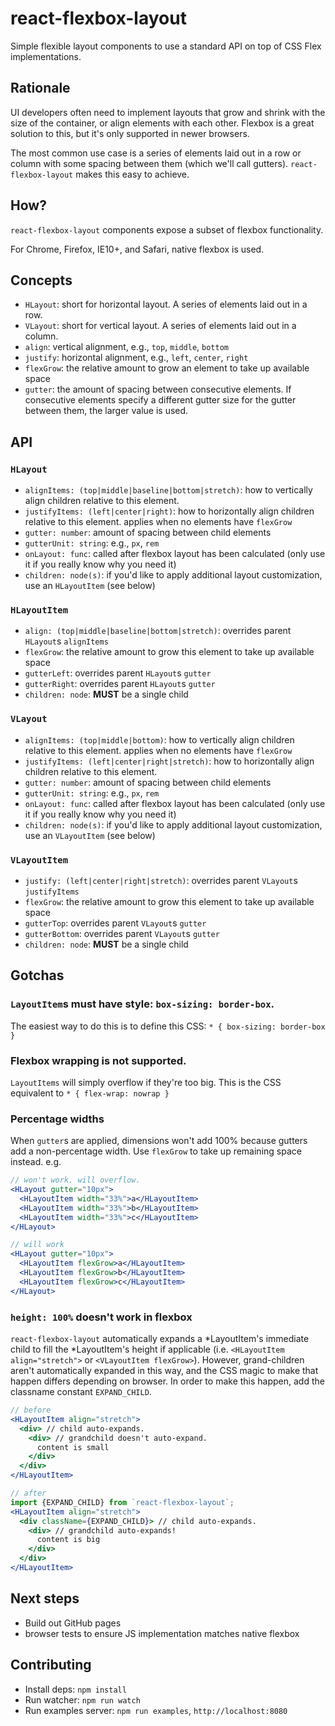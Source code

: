 # react-flexbox-layout

Simple flexible layout components to use a standard API on top of CSS Flex implementations.

## Rationale

UI developers often need to implement layouts that grow and shrink with the size of the container, or align elements with each other. Flexbox is a great solution to this, but it's only supported in newer browsers.

The most common use case is a series of elements laid out in a row or column with some spacing between them (which we'll call gutters). `react-flexbox-layout` makes this easy to achieve.

## How?

`react-flexbox-layout` components expose a subset of flexbox functionality.

For Chrome, Firefox, IE10+, and Safari, native flexbox is used.

## Concepts

* `HLayout`: short for horizontal layout. A series of elements laid out in a row.
* `VLayout`: short for vertical layout. A series of elements laid out in a column.
* `align`: vertical alignment, e.g., `top`, `middle`, `bottom`
* `justify`: horizontal alignment, e.g., `left`, `center`, `right`
* `flexGrow`: the relative amount to grow an element to take up available space
* `gutter`: the amount of spacing between consecutive elements. If consecutive elements specify a different gutter size for the gutter between them, the larger value is used.

## API

### `HLayout`
* `alignItems: (top|middle|baseline|bottom|stretch)`: how to vertically align children relative to this element.
* `justifyItems: (left|center|right)`: how to horizontally align children relative to this element. applies when no elements have `flexGrow`
* `gutter: number`: amount of spacing between child elements
* `gutterUnit: string`: e.g., `px`, `rem`
* `onLayout: func`: called after flexbox layout has been calculated (only use it if you really know why you need it)
* `children: node(s)`: if you'd like to apply additional layout customization, use an `HLayoutItem` (see below)

### `HLayoutItem`
* `align: (top|middle|baseline|bottom|stretch)`: overrides parent `HLayout`s `alignItems`
* `flexGrow`: the relative amount to grow this element to take up available space
* `gutterLeft`: overrides parent `HLayout`s `gutter`
* `gutterRight`: overrides parent `HLayout`s `gutter`
* `children: node`: **MUST** be a single child

### `VLayout`
* `alignItems: (top|middle|bottom)`: how to vertically align children relative to this element. applies when no elements have `flexGrow`
* `justifyItems: (left|center|right|stretch)`: how to horizontally align children relative to this element.
* `gutter: number`: amount of spacing between child elements
* `gutterUnit: string`: e.g., `px`, `rem`
* `onLayout: func`: called after flexbox layout has been calculated (only use it if you really know why you need it)
* `children: node(s)`: if you'd like to apply additional layout customization, use an `VLayoutItem` (see below)

### `VLayoutItem`
* `justify: (left|center|right|stretch)`: overrides parent `VLayout`s `justifyItems`
* `flexGrow`: the relative amount to grow this element to take up available space
* `gutterTop`: overrides parent `VLayout`s `gutter`
* `gutterBottom`: overrides parent `VLayout`s `gutter`
* `children: node`: **MUST** be a single child

## Gotchas

### `LayoutItem`s must have style: `box-sizing: border-box`.
The easiest way to do this is to define this CSS: `* { box-sizing: border-box }`
### Flexbox wrapping is not supported.
`LayoutItems` will simply overflow if they're too big. This is the CSS equivalent to `* { flex-wrap: nowrap }`

### Percentage widths
When `gutter`s are applied, dimensions won't add 100% because gutters add a non-percentage width. Use `flexGrow` to take up remaining space instead. e.g.
```jsx
// won't work. will overflow.
<HLayout gutter="10px">
  <HLayoutItem width="33%">a</HLayoutItem>
  <HLayoutItem width="33%">b</HLayoutItem>
  <HLayoutItem width="33%">c</HLayoutItem>
</HLayout>

// will work
<HLayout gutter="10px">
  <HLayoutItem flexGrow>a</HLayoutItem>
  <HLayoutItem flexGrow>b</HLayoutItem>
  <HLayoutItem flexGrow>c</HLayoutItem>
</HLayout>
```
### `height: 100%` doesn't work in flexbox
`react-flexbox-layout` automatically expands a *LayoutItem's immediate child to fill the *LayoutItem's height if applicable (i.e. `<HLayoutItem align="stretch">` or `<VLayoutItem flexGrow>`). However, grand-children aren't automatically expanded in this way, and the CSS magic to make that happen differs depending on browser. In order to make this happen, add the classname constant `EXPAND_CHILD`.

```jsx
// before
<HLayoutItem align="stretch">
  <div> // child auto-expands.
    <div> // grandchild doesn't auto-expand.
      content is small
    </div>
  </div>
</HLayoutItem>

// after
import {EXPAND_CHILD} from `react-flexbox-layout`;
<HLayoutItem align="stretch">
  <div className={EXPAND_CHILD}> // child auto-expands.
    <div> // grandchild auto-expands!
      content is big
    </div>
  </div>
</HLayoutItem>
```

## Next steps

* Build out GitHub pages
* browser tests to ensure JS implementation matches native flexbox

## Contributing

* Install deps: `npm install`
* Run watcher: `npm run watch`
* Run examples server: `npm run examples`, `http://localhost:8080`
